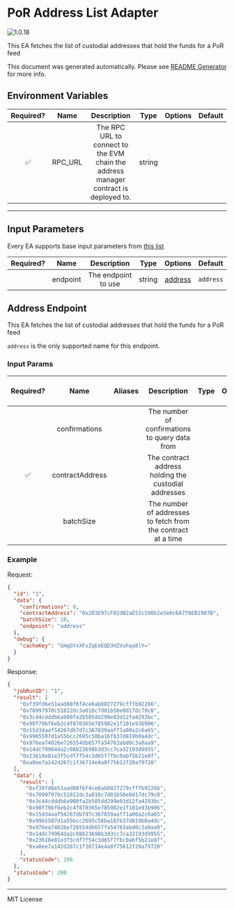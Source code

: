 # PoR Address List Adapter

![1.0.18](https://img.shields.io/github/package-json/v/smartcontractkit/external-adapters-js?filename=packages/sources/por-address-list/package.json)

This EA fetches the list of custodial addresses that hold the funds for a PoR feed

This document was generated automatically. Please see [README Generator](../../scripts#readme-generator) for more info.

## Environment Variables

| Required? |  Name   |                                     Description                                      |  Type  | Options | Default |
| :-------: | :-----: | :----------------------------------------------------------------------------------: | :----: | :-----: | :-----: |
|    ✅     | RPC_URL | The RPC URL to connect to the EVM chain the address manager contract is deployed to. | string |         |         |

---

## Input Parameters

Every EA supports base input parameters from [this list](../../core/bootstrap#base-input-parameters)

| Required? |   Name   |     Description     |  Type  |           Options            |  Default  |
| :-------: | :------: | :-----------------: | :----: | :--------------------------: | :-------: |
|           | endpoint | The endpoint to use | string | [address](#address-endpoint) | `address` |

## Address Endpoint

This EA fetches the list of custodial addresses that hold the funds for a PoR feed

`address` is the only supported name for this endpoint.

### Input Params

| Required? |      Name       | Aliases |                         Description                          | Type | Options | Default | Depends On | Not Valid With |
| :-------: | :-------------: | :-----: | :----------------------------------------------------------: | :--: | :-----: | :-----: | :--------: | :------------: |
|           |  confirmations  |         |        The number of confirmations to query data from        |      |         |         |            |                |
|    ✅     | contractAddress |         |     The contract address holding the custodial addresses     |      |         |         |            |                |
|           |    batchSize    |         | The number of addresses to fetch from the contract at a time |      |         |  `10`   |            |                |

### Example

Request:

```json
{
  "id": "1",
  "data": {
    "confirmations": 0,
    "contractAddress": "0x203E97cF02dB2aE52c598b2e5e6c6A778EB1987B",
    "batchSize": 10,
    "endpoint": "address"
  },
  "debug": {
    "cacheKey": "GHqDYxXFsZqEeEQD3HZVuhqa8lY="
  }
}
```

Response:

```json
{
  "jobRunID": "1",
  "result": [
    "0xf39fd6e51aad88f6f4ce6ab8827279cfffb92266",
    "0x70997970c51812dc3a010c7d01b50e0d17dc79c8",
    "0x3c44cdddb6a900fa2b585dd299e03d12fa4293bc",
    "0x90f79bf6eb2c4f870365e785982e1f101e93b906",
    "0x15d34aaf54267db7d7c367839aaf71a00a2c6a65",
    "0x9965507d1a55bcc2695c58ba16fb37d819b0a4dc",
    "0x976ea74026e726554db657fa54763abd0c3a0aa9",
    "0x14dc79964da2c08b23698b3d3cc7ca32193d9955",
    "0x23618e81e3f5cdf7f54c3d65f7fbc0abf5b21e8f",
    "0xa0ee7a142d267c1f36714e4a8f75612f20a79720"
  ],
  "data": {
    "result": [
      "0xf39fd6e51aad88f6f4ce6ab8827279cfffb92266",
      "0x70997970c51812dc3a010c7d01b50e0d17dc79c8",
      "0x3c44cdddb6a900fa2b585dd299e03d12fa4293bc",
      "0x90f79bf6eb2c4f870365e785982e1f101e93b906",
      "0x15d34aaf54267db7d7c367839aaf71a00a2c6a65",
      "0x9965507d1a55bcc2695c58ba16fb37d819b0a4dc",
      "0x976ea74026e726554db657fa54763abd0c3a0aa9",
      "0x14dc79964da2c08b23698b3d3cc7ca32193d9955",
      "0x23618e81e3f5cdf7f54c3d65f7fbc0abf5b21e8f",
      "0xa0ee7a142d267c1f36714e4a8f75612f20a79720"
    ],
    "statusCode": 200
  },
  "statusCode": 200
}
```

---

MIT License

